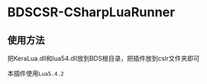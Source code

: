 # BDSCSR-CSharpLuaRunner

## 使用方法

把KeraLua.dll和lua54.dll放到BDS根目录，把插件放到cslr文件夹即可

本插件使用<code>Lua5.4.2</code>

